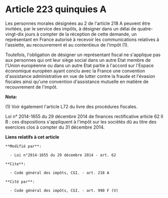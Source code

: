 # Article 223 quinquies A

Les personnes morales désignées au 2 de l'article 218 A peuvent être invitées, par le service des impôts, à désigner dans un
délai de quatre-vingt-dix jours à compter de la réception de cette demande, un représentant en France autorisé à recevoir les
communications relatives à l'assiette, au recouvrement et au contentieux de l'impôt (1).

Toutefois, l'obligation de désigner un représentant fiscal ne s'applique pas aux personnes qui ont leur siège social dans un
autre Etat membre de l'Union européenne ou dans un autre Etat partie à l'accord sur l'Espace économique européen ayant conclu
avec la France une convention d'assistance administrative en vue de lutter contre la fraude et l'évasion fiscales ainsi
qu'une convention d'assistance mutuelle en matière de recouvrement de l'impôt.

**Nota:**

(1) Voir également l'article L72 du livre des procédures fiscales.

Loi n° 2014-1655 du 29 décembre 2014 de finances rectificative article 62 II B : ces dispositions s'appliquent à l'impôt sur
les sociétés dû au titre des exercices clos à compter du 31 décembre 2014.

**Liens relatifs à cet article**

	**Modifié par**:

	  - Loi n°2014-1655 du 29 décembre 2014 - art. 62

	**Cite**:

	  - Code général des impôts, CGI. - art. 218 A

	**Cité par**:

	  - Code général des impôts, CGI. - art. 990 F (V)
